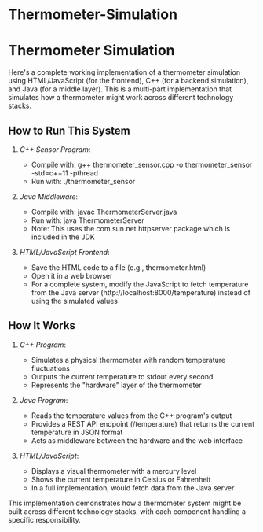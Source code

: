 # Thermometer-Simulation
# Thermometer Simulation

Here's a complete working implementation of a thermometer simulation using HTML/JavaScript (for the frontend), C++ (for a backend simulation), and Java (for a middle layer). This is a multi-part implementation that simulates how a thermometer might work across different technology stacks.


      

## How to Run This System

1. *C++ Sensor Program*:
   - Compile with: g++ thermometer_sensor.cpp -o thermometer_sensor -std=c++11 -pthread
   - Run with: ./thermometer_sensor

2. *Java Middleware*:
   - Compile with: javac ThermometerServer.java
   - Run with: java ThermometerServer
   - Note: This uses the com.sun.net.httpserver package which is included in the JDK

3. *HTML/JavaScript Frontend*:
   - Save the HTML code to a file (e.g., thermometer.html)
   - Open it in a web browser
   - For a complete system, modify the JavaScript to fetch temperature from the Java server (http://localhost:8000/temperature) instead of using the simulated values

## How It Works

1. *C++ Program*:
   - Simulates a physical thermometer with random temperature fluctuations
   - Outputs the current temperature to stdout every second
   - Represents the "hardware" layer of the thermometer

2. *Java Program*:
   - Reads the temperature values from the C++ program's output
   - Provides a REST API endpoint (/temperature) that returns the current temperature in JSON format
   - Acts as middleware between the hardware and the web interface

3. *HTML/JavaScript*:
   - Displays a visual thermometer with a mercury level
   - Shows the current temperature in Celsius or Fahrenheit
   - In a full implementation, would fetch data from the Java server

This implementation demonstrates how a thermometer system might be built across different technology stacks, with each component handling a specific responsibility.
